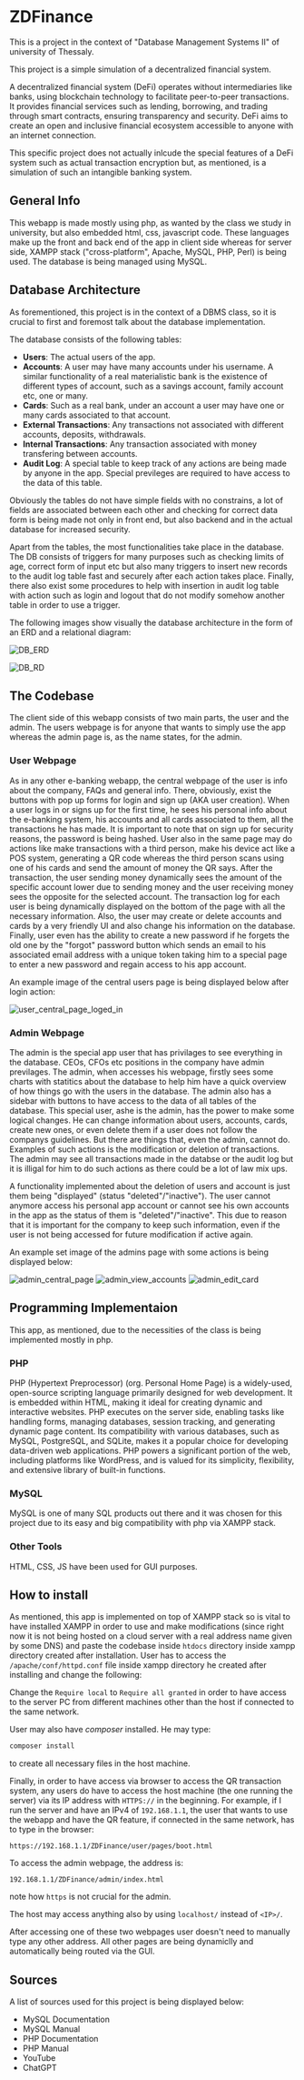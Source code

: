 # ZDFinance

This is a project in the context of "Database Management Systems ΙΙ" of university of Thessaly.

This project is a simple simulation of a decentralized financial system.

A decentralized financial system (DeFi) operates without intermediaries like banks, using blockchain technology to facilitate peer-to-peer transactions. It provides financial services such as lending, borrowing, and trading through smart contracts, ensuring transparency and security. DeFi aims to create an open and inclusive financial ecosystem accessible to anyone with an internet connection.

This specific project does not actually inlcude the special features of a DeFi system such as actual transaction encryption but, as mentioned, is a simulation of such an intangible banking system.

## General Info

This webapp is made mostly using php, as wanted by the class we study in university, but also embedded html, css, javascript code. These languages make up the front and back end of the app in client side whereas for server side, XAMPP stack ("cross-platform", Apache, MySQL, PHP, Perl) is being used. The database is being managed using MySQL.

## Database Architecture

As forementioned, this project is in the context of a DBMS class, so it is crucial to first and foremost talk about the database implementation.

The database consists of the following tables:

* __Users__: The actual users of the app.
* __Accounts__: A user may have many accounts under his username. A similar functionality of a real materialistic bank is the existence of different types of account, such as a savings account, family account etc, one or many.
* __Cards__: Such as a real bank, under an account a user may have one or many cards associated to that account.
* __External Transactions__: Any transactions not associated with different accounts, deposits, withdrawals.
* __Internal Transactions__: Any transaction associated with money transfering between accounts.
* __Audit Log__: A special table to keep track of any actions are being made by anyone in the app. Special previleges are required to have access to the data of this table.

Obviously the tables do not have simple fields with no constrains, a lot of fields are associated between each other and checking for correct data form is being made not only in front end, but also backend and in the actual database for increased security.

Apart from the tables, the most functionalities take place in the database. The DB consists of triggers for many purposes such as checking limits of age, correct form of input etc but also many triggers to insert new records to the audit log table fast and securely after each action takes place. Finally, there also exist some procedures to help with insertion in audit log table with action such as login and logout that do not modify somehow another table in order to use a trigger.

The following images show visually the database architecture in the form of an ERD and a relational diagram:

![DB_ERD](./presentation_images/ERD.png)

![DB_RD](./presentation_images/RD.png)

## The Codebase

The client side of this webapp consists of two main parts, the user and the admin. The users webpage is for anyone that wants to simply use the app whereas the admin page is, as the name states, for the admin.

### User Webpage

As in any other e-banking webapp, the central webpage of the user is info about the company, FAQs and general info. There, obviously, exist the buttons with pop up forms for login and sign up (AKA user creation). When a user logs in or signs up for the first time, he sees his personal info about the e-banking system, his accounts and all cards associated to them, all the transactions he has made. It is important to note that on sign up for security reasons, the password is being hashed. User also in the same page may do actions like make transactions with a third person, make his device act like a POS system, generating a QR code whereas the third person scans using one of his cards and send the amount of money the QR says. After the transaction, the user sending money dynamically sees the amount of the specific account lower due to sending money and the user receiving money sees the opposite for the selected account. The transaction log for each user is being dynamically displayed on the bottom of the page with all the necessary information. Also, the user may create or delete accounts and cards by a very friendly UI and also change his information on the database. Finally, user even has the ability to create a new password if he forgets the old one by the "forgot" password button which sends an email to his associated email address with a unique token taking him to a special page to enter a new password and regain access to his app account.

An example image of the central users page is being displayed below after login action:

![user_central_page_loged_in](./presentation_images/user_loged_in.png)

### Admin Webpage

The admin is the special app user that has privilages to see everything in the database. CEOs, CFOs etc positions in the company have admin previlages. The admin, when accesses his webpage, firstly sees some charts with statitics about the database to help him have a quick overview of how things go with the users in the database. The admin also has a sidebar with buttons to have access to the data of all tables of the database. This special user, ashe is  the admin, has the power to make some logical changes. He can change information about users, accounts, cards, create new ones, or even delete them if a user does not follow the companys guidelines. But there are things that, even the admin, cannot do. Examples of such actions is the modification or deletion of transactions. The admin may see all transactions made in the databse or the audit log but it is illigal for him to do such actions as there could be a lot of law mix ups.

A functionality implemented about the deletion of users and account is just them being "displayed" (status "deleted"/"inactive"). The user cannot anymore access his personal app account or cannot see his own accounts in the app as the status of them is "deleted"/"inactive". This due to reason that it is important for the company to keep such information, even if the user is not being accessed for future modification if active again.

An example set image of the admins page with some actions is being displayed below:

![admin_central_page](./presentation_images/admin_central_page.png)
![admin_view_accounts](./presentation_images/admin_view_accounts.png)
![admin_edit_card](./presentation_images/admin_edit_card.png)

## Programming Implementaion

This app, as mentioned, due to the necessities of the class is being implemented mostly in php.

### PHP

PHP (Hypertext Preprocessor) (org. Personal Home Page) is a widely-used, open-source scripting language primarily designed for web development. It is embedded within HTML, making it ideal for creating dynamic and interactive websites. PHP executes on the server side, enabling tasks like handling forms, managing databases, session tracking, and generating dynamic page content. Its compatibility with various databases, such as MySQL, PostgreSQL, and SQLite, makes it a popular choice for developing data-driven web applications. PHP powers a significant portion of the web, including platforms like WordPress, and is valued for its simplicity, flexibility, and extensive library of built-in functions.

### MySQL

MySQL is one of many SQL products out there and it was chosen for this project due to its easy and big compatibility with php via XAMPP stack.

### Other Tools

HTML, CSS, JS have been used for GUI purposes.

## How to install

As mentioned, this app is implemented on top of XAMPP stack so is vital to have installed XAMPP in order to use and make modifications (since right now it is not being hosted on a cloud server with a real address name given by some DNS) and paste the codebase inside `htdocs` directory inside xampp directory created after installation. User has to access the `/apache/conf/httpd.conf` file inside xampp directory he created after installing and change the following:

Change the `Require local` to `Require all granted` in order to have access to the server PC from different machines other than the host if connected to the same network.

User may also have *composer* installed. He may type:
```cmd
composer install
```
to create all necessary files in the host machine.

Finally, in order to have access via browser to access the QR transaction system, any users do have to access the host machine (the one running the server) via its IP address with `HTTPS://` in the beginning. For example, if I run the server and have an IPv4 of `192.168.1.1`, the user that wants to use the webapp and have the QR feature, if connected in the same network, has to type in the browser:

```
https://192.168.1.1/ZDFinance/user/pages/boot.html
```

To access the admin webpage, the address is:

```
192.168.1.1/ZDFinance/admin/index.html
```

note how `https` is not crucial for the admin.

The host may access anything also by using `localhost/` instead of `<IP>/`.

After accessing one of these two webpages user doesn't need to manually type any other address. All other pages are being dynamiclly and automatically being routed via the GUI.

## Sources

A list of sources used for this project is being displayed below:

*   MySQL Documentation
*   MySQL Manual
*   PHP Documentation
*   PHP Manual
*   YouTube
*   ChatGPT